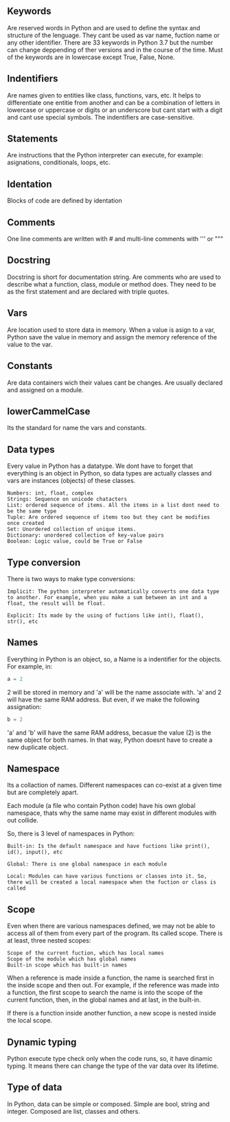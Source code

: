 ## Keywords 
Are reserved words in Python and are used to define the syntax and structure of the lenguage. They cant be used as var name, fuction name or any other identifier. There are 33 keywords in Python 3.7 but the number can change deppending of ther versions and in the course of the time. Must of the keywords are in lowercase except True, False, None. 

## Indentifiers  
Are names given to entities like class, functions, vars, etc. It helps to differentiate one entitie from another and can be a combination of letters in lowercase or uppercase or digits or an underscore but cant start with a digit and cant use special symbols. The indentifiers are case-sensitive.

## Statements 
Are instructions that the Python interpreter can execute, for example: asignations, conditionals, loops, etc. 

## Identation
Blocks of code are defined by identation

## Comments 
One line comments are written with # and multi-line comments with ''' or """

## Docstring
Docstring is short for documentation string. Are comments who are used to describe what a function, class, module or method does. They need to be as the first statement and are declared with triple quotes.

## Vars
Are location used to store data in memory. When a value is asign to a var, Python save the value in memory and assign the memory reference of the value to the var.

## Constants
Are data containers wich their values cant be changes. Are usually declared and assigned on a module.

## lowerCammelCase
Its the standard for name the vars and constants. 

## Data types
Every value in Python has a datatype. We dont have to forget that everything is an object in Python, so data types are actually classes and vars are instances (objects) of these classes.

    Numbers: int, float, complex
    Strings: Sequence on unicode chatacters
    List: ordered sequence of items. All the items in a list dont need to be the same type
    Tuple: Are ordered sequence of items too but they cant be modifies once created
    Set: Unordered collection of unique items. 
    Dictionary: unordered collection of key-value pairs
    Boolean: Logic value, could be True or False

## Type conversion
There is two ways to make type conversions:

    Implicit: The python interpreter automatically converts one data type to another. For example, when you make a sum between an int and a float, the result will be float.

    Explicit: Its made by the using of fuctions like int(), float(), str(), etc

## Names 
Everything in Python is an object, so, a Name is a indentifier for the objects. For example, in:
```Python
a = 2
```
2 will be stored in memory and 'a' will be the name associate with. 'a' and 2 will have the same RAM address. But even, if we make the following assignation:
```Python
b = 2
```
'a' and 'b' will have the same RAM address, becasue the value (2) is the same object for both names. In that way, Python doesnt have to create a new duplicate object.


## Namespace 
Its a collaction of names. Different namespaces can co-exist at a given time but are completely apart.  

Each module (a file who contain Python code) have his own global namespace, thats why the same name may exist in different modules with out collide.

So, there is 3 level of namespaces in Python:

    Built-in: Is the default namespace and have fuctions like print(), id(), input(), etc
    
    Global: There is one global namespace in each module

    Local: Modules can have various functions or classes into it. So, there will be created a local namespace when the fuction or class is called

## Scope
Even when there are various namespaces defined, we may not be able to access all of them from every part of the program. Its called scope. There is at least, three nested scopes:

    Scope of the current fuction, which has local names  
    Scope of the module which has global names
    Built-in scope which has built-in names

When a reference is made inside a function, the name is searched first in the inside scope and then out. For example, if the reference was made into a function, the first scope to search the name is into the scope of the current function, then, in the global names and at last, in the built-in. 

If there is a function inside another function, a new scope is nested inside the local scope.

## Dynamic typing
Python execute type check only when the code runs, so, it have dinamic typing. It means there can change the type of the var data over its lifetime.

## Type of data
In Python, data can be simple or composed. Simple are bool, string and integer. Composed are list, classes and others.
